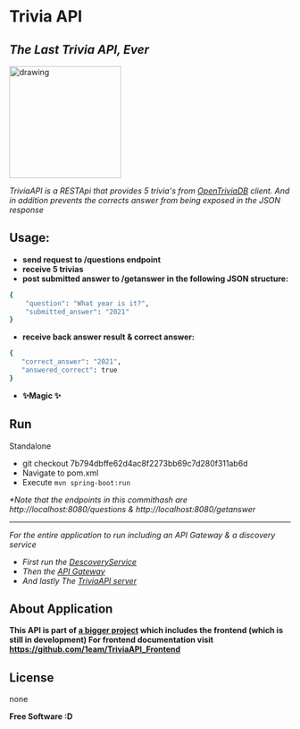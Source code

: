 # Trivia API
## _The Last Trivia API, Ever_

<img src="https://opentdb.com/images/logo.png" alt="drawing" width="200"/>


_TriviaAPI is a RESTApi that provides 5 trivia's from [OpenTriviaDB](https://opentdb.com/) client.
And in addition prevents the corrects answer from being exposed in the JSON response_

## Usage:

- **send request to /questions endpoint**
- **receive 5 trivias**
- **post submitted answer to /getanswer in the following JSON structure:**
```sh
{
    "question": "What year is it?",
    "submitted_answer": "2021"
}
```
- **receive back answer result & correct answer:**
 ```sh
{
    "correct_answer": "2021",
    "answered_correct": true
}
```
- **✨Magic ✨**

## Run
Standalone

- git checkout 7b794dbffe62d4ac8f2273bb69c7d280f311ab6d
- Navigate to pom.xml
- Execute ```mvn spring-boot:run```

_*Note that the endpoints in this commithash are
http://localhost:8080/questions & http://localhost:8080/getanswer_


------------------------
_For the entire application to run including an API Gateway & a discovery service_
- _First run the [DescoveryService](https://github.com/1eam/Trivia_API/tree/master/Quad%20-%20Trivia%20DiscoveryService)_
- _Then the [API Gateway](https://github.com/1eam/Trivia_API/tree/master/Quad%20-%20Trivia%20API%20Gateway)_
- _And lastly The [TriviaAPI server](https://github.com/1eam/Trivia_API/tree/master/Quad%20-%20TriviaApi)_



## About Application

**This API is part of [a bigger project](https://github.com/1eam/TriviaAPI_Frontend) which includes the frontend (which is still in development)
For frontend documentation visit https://github.com/1eam/TriviaAPI_Frontend**

## License

none

**Free Software :D**